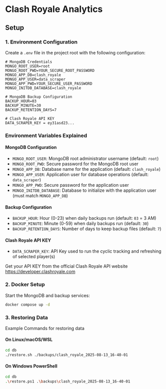 # Clash Royale Analytics

## Setup

### 1. Environment Configuration

Create a `.env` file in the project root with the following configuration:

```env
# MongoDB Credentials
MONGO_ROOT_USER=root
MONGO_ROOT_PWD=YOUR_SECURE_ROOT_PASSWORD
MONGO_APP_DB=clash_royale
MONGO_APP_USER=data_scraper
MONGO_APP_PWD=YOUR_SECURE_USER_PASSWORD
MONGO_INITDB_DATABASE=clash_royale

# MongoDB Backup Configuration
BACKUP_HOUR=03
BACKUP_MINUTE=30
BACKUP_RETENTION_DAYS=7

# Clash Royale API KEY
DATA_SCRAPER_KEY = ey31asd23...
```

### Environment Variables Explained

#### MongoDB Configuration
- `MONGO_ROOT_USER`: MongoDB root administrator username (default: `root`)
- `MONGO_ROOT_PWD`: Secure password for the MongoDB root user
- `MONGO_APP_DB`: Database name for the application (default: `clash_royale`)
- `MONGO_APP_USER`: Application user for database operations (default: `data_scraper`)
- `MONGO_APP_PWD`: Secure password for the application user
- `MONGO_INITDB_DATABASE`: Database to initialize with the application user (must match `MONGO_APP_DB`)

#### Backup Configuration
- `BACKUP_HOUR`: Hour (0-23) when daily backups run (default: `03` = 3 AM)
- `BACKUP_MINUTE`: Minute (0-59) when daily backups run (default: `30`)
- `BACKUP_RETENTION_DAYS`: Number of days to keep backup files (default: `7`)

#### Clash Royale API KEY
- `DATA_SCRAPER_KEY`: API Key used to run the cyclic tracking and refreshing of selected player(s)

Get your API KEY from the official Clash Royale API website https://developer.clashroyale.com

### 2. Docker Setup

Start the MongoDB and backup services:

```bash
docker compose up -d
```

### 3. Restoring Data

Example Commands for restoring data 

#### On Linux/macOS/WSL
```bash
cd db
./restore.sh ./backups/clash_royale_2025-08-13_16-40-01
```

#### On Windows PowerShell
```bash
cd db
.\restore.ps1 .\backups\clash_royale_2025-08-13_16-40-01
```